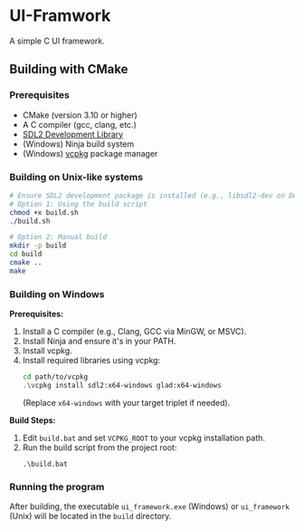 # UI-Framwork

A simple C UI framework.

## Building with CMake

### Prerequisites
- CMake (version 3.10 or higher)
- A C compiler (gcc, clang, etc.)
- [SDL2 Development Library](https://github.com/libsdl-org/SDL/)
- (Windows) Ninja build system
- (Windows) [vcpkg](https://github.com/microsoft/vcpkg) package manager

### Building on Unix-like systems
```bash
# Ensure SDL2 development package is installed (e.g., libsdl2-dev on Debian/Ubuntu)
# Option 1: Using the build script
chmod +x build.sh
./build.sh

# Option 2: Manual build
mkdir -p build
cd build
cmake ..
make
```

### Building on Windows

**Prerequisites:**
1.  Install a C compiler (e.g., Clang, GCC via MinGW, or MSVC).
2.  Install Ninja and ensure it's in your PATH.
3.  Install vcpkg.
4.  Install required libraries using vcpkg:
    ```bash
    cd path/to/vcpkg
    .\vcpkg install sdl2:x64-windows glad:x64-windows
    ```
    (Replace `x64-windows` with your target triplet if needed).

**Build Steps:**
1.  Edit `build.bat` and set `VCPKG_ROOT` to your vcpkg installation path.
2.  Run the build script from the project root:
    ```batch
    .\build.bat
    ```

### Running the program
After building, the executable `ui_framework.exe` (Windows) or `ui_framework` (Unix) will be located in the `build` directory.
